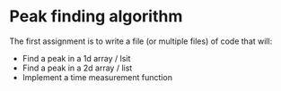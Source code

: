 # Peak finding algorithm

The first assignment is to write a file (or multiple files) of code that will:
- Find a peak in a 1d array / lsit
- Find a peak in a 2d array / list 
- Implement a time measurement function
